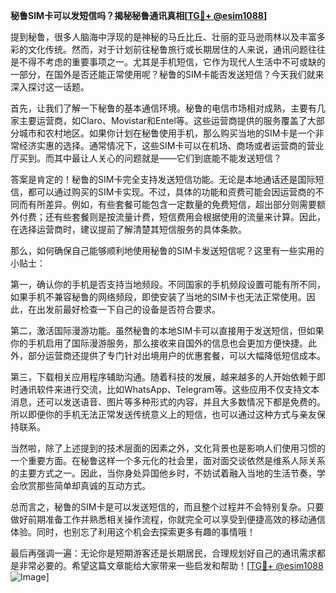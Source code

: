 **秘鲁SIM卡可以发短信吗？揭秘秘鲁通讯真相[[TG💪+ @esim1088](https://t.me/s/esim1088)]**

提到秘鲁，很多人脑海中浮现的是神秘的马丘比丘、壮丽的亚马逊雨林以及丰富多彩的文化传统。然而，对于计划前往秘鲁旅行或长期居住的人来说，通讯问题往往是不得不考虑的重要事项之一。尤其是手机短信，它作为现代人生活中不可或缺的一部分，在国外是否还能正常使用呢？秘鲁的SIM卡能否发送短信？今天我们就来深入探讨这一话题。

首先，让我们了解一下秘鲁的基本通信环境。秘鲁的电信市场相对成熟，主要有几家主要运营商，如Claro、Movistar和Entel等。这些运营商提供的服务覆盖了大部分城市和农村地区。如果你计划在秘鲁使用手机，那么购买当地的SIM卡是一个非常经济实惠的选择。通常情况下，这些SIM卡可以在机场、商场或者运营商的营业厅买到。而其中最让人关心的问题就是——它们到底能不能发送短信？

答案是肯定的！秘鲁的SIM卡完全支持发送短信功能。无论是本地通话还是国际短信，都可以通过购买的SIM卡实现。不过，具体的功能和资费可能会因运营商的不同而有所差异。例如，有些套餐可能包含一定数量的免费短信，超出部分则需要额外付费；还有些套餐则是按流量计费，短信费用会根据使用的流量来计算。因此，在选择运营商时，建议提前了解清楚其短信服务的具体条款。

那么，如何确保自己能够顺利地使用秘鲁的SIM卡发送短信呢？这里有一些实用的小贴士：

第一，确认你的手机是否支持当地频段。不同国家的手机频段设置可能有所不同，如果手机不兼容秘鲁的网络频段，即使安装了当地的SIM卡也无法正常使用。因此，在出发前最好检查一下自己的设备是否符合要求。

第二，激活国际漫游功能。虽然秘鲁的本地SIM卡可以直接用于发送短信，但如果你的手机启用了国际漫游服务，那么接收来自国外的信息也会更加方便快捷。此外，部分运营商还提供了专门针对出境用户的优惠套餐，可以大幅降低短信成本。

第三，下载相关应用程序辅助沟通。随着科技的发展，越来越多的人开始依赖于即时通讯软件来进行交流，比如WhatsApp、Telegram等。这些应用不仅支持文本消息，还可以发送语音、图片等多种形式的内容，并且大多数情况下都是免费的。所以即便你的手机无法正常发送传统意义上的短信，也可以通过这种方式与亲友保持联系。

当然啦，除了上述提到的技术层面的因素之外，文化背景也是影响人们使用习惯的一个重要方面。在秘鲁这样一个多元化的社会里，面对面交谈依然是维系人际关系的主要方式之一。因此，当你身处异国他乡时，不妨试着融入当地的生活节奏，学会欣赏那些简单却真诚的互动方式。

总而言之，秘鲁的SIM卡是可以发送短信的，而且整个过程并不会特别复杂。只要做好前期准备工作并熟悉相关操作流程，你就完全可以享受到便捷高效的移动通信体验。同时，也别忘了利用这个机会去探索更多有趣的事情哦！

最后再强调一遍：无论你是短期游客还是长期居民，合理规划好自己的通讯需求都是非常必要的。希望这篇文章能给大家带来一些启发和帮助！[[TG💪+ @esim1088](https://t.me/s/esim1088) ![Image](https://i.postimg.cc/4NQfJmqS/Snipaste-2025-05-13-00-14-12.png)]